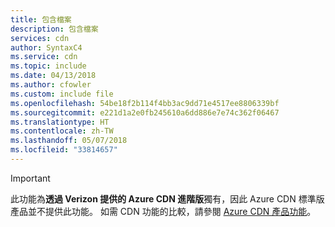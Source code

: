 ```yaml
---
title: 包含檔案
description: 包含檔案
services: cdn
author: SyntaxC4
ms.service: cdn
ms.topic: include
ms.date: 04/13/2018
ms.author: cfowler
ms.custom: include file
ms.openlocfilehash: 54be18f2b114f4bb3ac9dd71e4517ee8806339bf
ms.sourcegitcommit: e221d1a2e0fb245610a6dd886e7e74c362f06467
ms.translationtype: HT
ms.contentlocale: zh-TW
ms.lasthandoff: 05/07/2018
ms.locfileid: "33814657"
---
```

> [!IMPORTANT]
> 此功能為**透過 Verizon 提供的 Azure CDN 進階版**獨有，因此 Azure CDN 標準版產品並不提供此功能。 如需 CDN 功能的比較，請參閱 [Azure CDN 產品功能](../articles/cdn/cdn-features.md)。 
> 
> 

